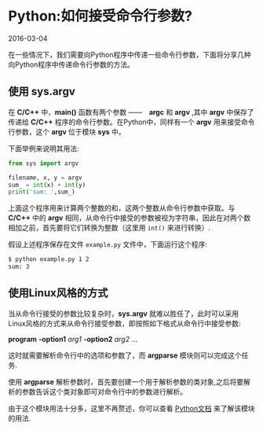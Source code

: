 # Python:如何接受命令行参数?             
2016-03-04   <br />           
     
在一些情况下，我们需要向Python程序中传递一些命令行参数，下面将分享几种向Python程序中传递命令行参数的方法。　　　
     
## 使用 sys.argv
在 **C/C++** 中，**main()** 函数有两个参数 ——　**argc** 和 **argv** ,其中 **argv** 中保存了传递给 **C/C++** 程序的命令行参数。在Python中，同样有一个 **argv** 用来接受命令行参数，这个 **argv** 位于模块 **sys** 中。
        
下面举例来说明其用法:             
        
```python
from sys import argv

filename, x, y = argv
sum_ = int(x) + int(y)
print('sum: ',sum_)
```
上面这个程序用来计算两个整数的和，这两个整数从命令行参数中获取。与 **C/C++** 中的 **argv** 相同，从命令行中接受的参数被视为字符串，因此在对两个数相加之前，首先要将它们转换为整数（这里用 `int()` 来进行转换）.            
       
假设上述程序保存在文件 `example.py` 文件中，下面运行这个程序:            
      
```bash
$ python example.py 1 2
sum: 3
```           
## 使用Linux风格的方式
当从命令行接受的参数比较复杂时，**sys.argv** 就难以胜任了，此时可以采用Linux风格的方式来从命令行接受参数，即按照如下格式从命令行中接受参数:    
     
**program** **-option1** _arg1_ **-option2** _arg2_ ...             
      
这时就需要解析命令行中的选项和参数了，而 **argparse** 模块则可以完成这个任务.    
  
使用 **argparse** 解析参数时，首先要创建一个用于解析参数的类对象,之后将要解析的参数告诉这个类对象即可对命令行中的参数进行解析。    
    
由于这个模块用法十分多，这里不再赘述，你可以查看 [Python文档](https://docs.python.org/3/howto/argparse.html) 来了解该模块的用法.        
　

